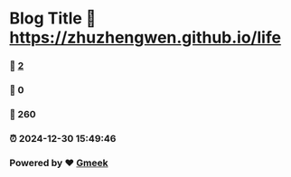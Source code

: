 # Blog Title :link: https://zhuzhengwen.github.io/life 
### :page_facing_up: [2](https://zhuzhengwen.github.io/life/tag.html) 
### :speech_balloon: 0 
### :hibiscus: 260 
### :alarm_clock: 2024-12-30 15:49:46 
### Powered by :heart: [Gmeek](https://github.com/Meekdai/Gmeek)
